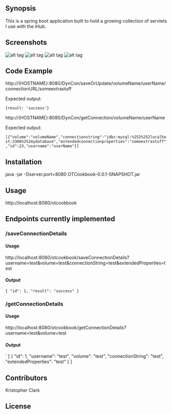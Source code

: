 ## Synopsis

This is a spring boot application built to hold a growing collection of servlets I use with the iHub.

## Screenshots
![alt tag](http://url/to/img.png)
![alt tag](http://url/to/img.png)
![alt tag](http://url/to/img.png)
![alt tag](http://url/to/img.png)

## Code Example

http://{HOSTNAME}:8080/DynCon/saveOrUpdate/volumeName/userName/connectionURL/someextrastuff

Expected output:

`{result: 'success'}`

http://{HOSTNAME}:8080/DynCon/getConnection/volumeName/userName

Expected output:

`[{"volume":"volumeName","connectionstring":"jdbc:mysql:%252%252localhost:3306%252mydatabase","extendedconnectionproperties":"someextrastuff","id":23,"username":"userName"}]`

## Installation

java -jar -Dserver.port=8080 OTCookbook-0.0.1-SNAPSHOT.jar

## Usage

http://localhost:8080/otcookbook

## Endpoints currently implemented

### /saveConnectionDetails

#### Usage

http://localhost:8080/otcookbook/saveConnectionDetails?username=test&volume=test&connectionString=test&extendedProperties=test

#### Output

`
{
  "id": 1,
  "result": "success"
}
`

### /getConnectionDetails

#### Usage

http://localhost:8080/otcookbook/getConnectionDetails?username=test&volume=test

#### Output

`
[
  {
    "id": 1,
    "username": "test",
    "volume": "test",
    "connectionString": "test",
    "extendedProperties": "test"
  }
]

## Contributors

Kristopher Clark

## License